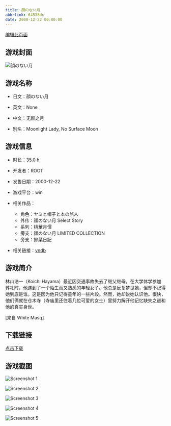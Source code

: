 ```yaml
---
title: 顔のない月
abbrlink: 64538dc
date: 2000-12-22 00:00:00
---
```

[编辑此页面](https://github.com/ACG-3/ADV3-source/blob/main/source/_posts/%E9%A1%94%E3%81%AE%E3%81%AA%E3%81%84%E6%9C%88.md)

## 游戏封面

![顔のない月](https://pan.timero.xyz/d/onedrive/img_lib_001/%E9%A1%94%E3%81%AE%E3%81%AA%E3%81%84%E6%9C%88_cover.avif)


## 游戏名称

- 日文：顔のない月
- 英文：None
- 中文：无颜之月

- 别名：Moonlight Lady, No Surface Moon


## 游戏信息

- 时长：35.0 h
- 开发者：ROOT
- 发售日期：2000-12-22
- 游戏平台：win
- 相关作品：
   - 角色：ヤミと帽子と本の旅人
   - 外传：顔のない月 Select Story
   - 系列：桃華月憚
   - 旁支：顔のない月 LIMITED COLLECTION
   - 旁支：鈴菜日記

- 相关链接：[vndb](https://vndb.org/v240)


## 游戏简介

林山浩一（Koichi Hayama）最近因交通事故失去了继父继母。在大学休学参加葬礼时，他遇到了一个陌生而又熟悉的年轻女子。他总是反复梦见她，但却不记得她到底是谁。这是因为他只记得童年的一些片段。然而，她却说她认识他。很快，他们俩就在仓木寺（寺庙里还住着几位可爱的女士）里努力解开他记忆缺失之谜和他的真实身世。

[来自 White Masq］


## 下载链接

[点击下载](https://pan.timero.xyz/onedrive/adv_lib_001/%E9%A1%94%E3%81%AE%E3%81%AA%E3%81%84%E6%9C%88)


## 游戏截图


![Screenshot 1](https://pan.timero.xyz/d/onedrive/img_lib_001/%E9%A1%94%E3%81%AE%E3%81%AA%E3%81%84%E6%9C%88_Screenshot_1.avif)

![Screenshot 2](https://pan.timero.xyz/d/onedrive/img_lib_001/%E9%A1%94%E3%81%AE%E3%81%AA%E3%81%84%E6%9C%88_Screenshot_2.avif)

![Screenshot 3](https://pan.timero.xyz/d/onedrive/img_lib_001/%E9%A1%94%E3%81%AE%E3%81%AA%E3%81%84%E6%9C%88_Screenshot_3.avif)

![Screenshot 4](https://pan.timero.xyz/d/onedrive/img_lib_001/%E9%A1%94%E3%81%AE%E3%81%AA%E3%81%84%E6%9C%88_Screenshot_4.avif)

![Screenshot 5](https://pan.timero.xyz/d/onedrive/img_lib_001/%E9%A1%94%E3%81%AE%E3%81%AA%E3%81%84%E6%9C%88_Screenshot_5.avif)

